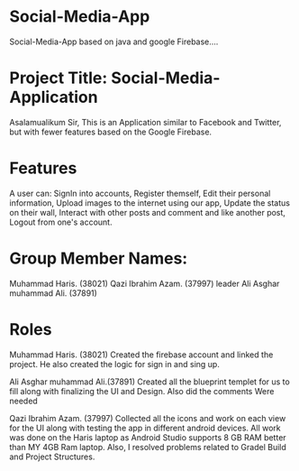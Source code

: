 # Social-Media-App
Social-Media-App based on java and google Firebase....

# Project Title: Social-Media-Application
Asalamualikum Sir,
This is an Application similar to Facebook and Twitter, but with fewer features based on the Google Firebase.

# Features 
A user can:
SignIn into accounts,
Register themself,
Edit their personal information,
Upload images to the internet using our app,
Update the status on their wall,
Interact with other posts and comment and like another post,
Logout from one's account. 

# Group Member Names:
Muhammad Haris. (38021) 
Qazi Ibrahim Azam. (37997) leader
Ali Asghar muhammad Ali. (37891)

# Roles 
Muhammad Haris. (38021) 
Created the firebase account and linked the project.
He also created the logic for sign in and sing up.

Ali Asghar muhammad Ali.(37891)
Created all the blueprint templet for us to fill along with finalizing the UI and Design. Also did the comments Were needed

Qazi Ibrahim Azam. (37997)
Collected all the icons and work on each view for the UI along with testing the app in different android devices. All work was done on the Haris laptop as Android Studio supports 8 GB RAM better than MY 4GB Ram laptop. Also, I resolved problems related to Gradel Build and Project Structures. 

